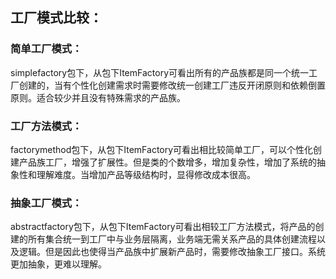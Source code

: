 ## 工厂模式比较：
### 简单工厂模式：
simplefactory包下，从包下ItemFactory可看出所有的产品族都是同一个统一工厂创建的，当有个性化创建需求时需要修改统一创建工厂违反开闭原则和依赖倒置原则。适合较少并且没有特殊需求的产品族。

### 工厂方法模式：
factorymethod包下，从包下ItemFactory可看出相比较简单工厂，可以个性化创建产品族工厂，增强了扩展性。但是类的个数增多，增加复杂性，增加了系统的抽象性和理解难度。当增加产品等级结构时，显得修改成本很高。

### 抽象工厂模式：
abstractfactory包下，从包下ItemFactory可看出相较工厂方法模式，将产品的创建的所有集合统一到工厂中与业务层隔离，业务端无需关系产品的具体创建流程以及逻辑。但是因此也使得当产品族中扩展新产品时，需要修改抽象工厂接口。系统更加抽象，更难以理解。
